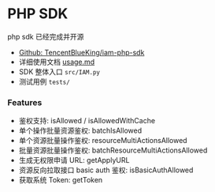 # PHP SDK

php sdk 已经完成并开源

- [Github: TencentBlueKing/iam-php-sdk](https://github.com/TencentBlueKing/iam-php-sdk)
- 详细使用文档 [usage.md](https://github.com/TencentBlueKing/iam-php-sdk/blob/master/docs/usage.md)
- SDK 整体入口 `src/IAM.py`
- 测试用例 `tests/`

### Features

- 鉴权支持: isAllowed / isAllowedWithCache
- 单个操作批量资源鉴权: batchIsAllowed
- 单个资源批量操作鉴权: resourceMultiActionsAllowed
- 批量资源批量操作鉴权: batchResourceMultiActionsAllowed
- 生成无权限申请 URL: getApplyURL
- 资源反向拉取接口 basic auth 鉴权: isBasicAuthAllowed
- 获取系统 Token: getToken
